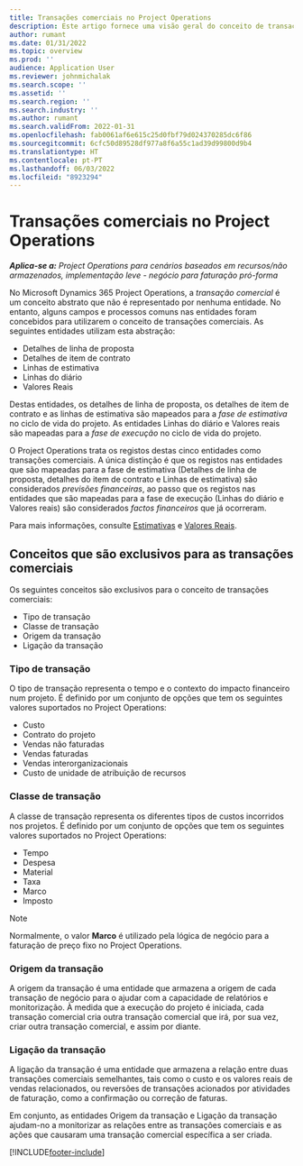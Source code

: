 ```yaml
---
title: Transações comerciais no Project Operations
description: Este artigo fornece uma visão geral do conceito de transações comerciais no Microsoft Dynamics 365 Project Operations.
author: rumant
ms.date: 01/31/2022
ms.topic: overview
ms.prod: ''
audience: Application User
ms.reviewer: johnmichalak
ms.search.scope: ''
ms.assetid: ''
ms.search.region: ''
ms.search.industry: ''
ms.author: rumant
ms.search.validFrom: 2022-01-31
ms.openlocfilehash: fab0061af6e615c25d0fbf79d024370285dc6f86
ms.sourcegitcommit: 6cfc50d89528df977a8f6a55c1ad39d99800d9b4
ms.translationtype: HT
ms.contentlocale: pt-PT
ms.lasthandoff: 06/03/2022
ms.locfileid: "8923294"
---
```

# <a name="business-transactions-in-project-operations"></a>Transações comerciais no Project Operations

_**Aplica-se a:** Project Operations para cenários baseados em recursos/não armazenados, implementação leve - negócio para faturação pró-forma_

No Microsoft Dynamics 365 Project Operations, a *transação comercial* é um conceito abstrato que não é representado por nenhuma entidade. No entanto, alguns campos e processos comuns nas entidades foram concebidos para utilizarem o conceito de transações comerciais. As seguintes entidades utilizam esta abstração:

- Detalhes de linha de proposta
- Detalhes de item de contrato
- Linhas de estimativa
- Linhas do diário
- Valores Reais

Destas entidades, os detalhes de linha de proposta, os detalhes de item de contrato e as linhas de estimativa são mapeados para a *fase de estimativa* no ciclo de vida do projeto. As entidades Linhas do diário e Valores reais são mapeadas para a *fase de execução* no ciclo de vida do projeto.

O Project Operations trata os registos destas cinco entidades como transações comerciais. A única distinção é que os registos nas entidades que são mapeadas para a fase de estimativa (Detalhes de linha de proposta, detalhes do item de contrato e Linhas de estimativa) são considerados *previsões financeiras*, ao passo que os registos nas entidades que são mapeadas para a fase de execução (Linhas do diário e Valores reais) são considerados *factos financeiros* que já ocorreram.

Para mais informações, consulte [Estimativas](../project-management/estimating-projects-overview.md) e [Valores Reais](actuals-overview.md).

## <a name="concepts-that-are-unique-to-business-transactions"></a>Conceitos que são exclusivos para as transações comerciais

Os seguintes conceitos são exclusivos para o conceito de transações comerciais:

- Tipo de transação
- Classe de transação
- Origem da transação
- Ligação da transação

### <a name="transaction-type"></a>Tipo de transação

O tipo de transação representa o tempo e o contexto do impacto financeiro num projeto. É definido por um conjunto de opções que tem os seguintes valores suportados no Project Operations:

- Custo
- Contrato do projeto
- Vendas não faturadas
- Vendas faturadas
- Vendas interorganizacionais
- Custo de unidade de atribuição de recursos

### <a name="transaction-class"></a>Classe de transação

A classe de transação representa os diferentes tipos de custos incorridos nos projetos. É definido por um conjunto de opções que tem os seguintes valores suportados no Project Operations:

- Tempo
- Despesa
- Material
- Taxa
- Marco
- Imposto

> [!NOTE]
> Normalmente, o valor **Marco** é utilizado pela lógica de negócio para a faturação de preço fixo no Project Operations.

### <a name="transaction-origin"></a>Origem da transação

A origem da transação é uma entidade que armazena a origem de cada transação de negócio para o ajudar com a capacidade de relatórios e monitorização. À medida que a execução do projeto é iniciada, cada transação comercial cria outra transação comercial que irá, por sua vez, criar outra transação comercial, e assim por diante.

### <a name="transaction-connection"></a>Ligação da transação

A ligação da transação é uma entidade que armazena a relação entre duas transações comerciais semelhantes, tais como o custo e os valores reais de vendas relacionados, ou reversões de transações acionados por atividades de faturação, como a confirmação ou correção de faturas.

Em conjunto, as entidades Origem da transação e Ligação da transação ajudam-no a monitorizar as relações entre as transações comerciais e as ações que causaram uma transação comercial específica a ser criada.

[!INCLUDE[footer-include](../includes/footer-banner.md)]
